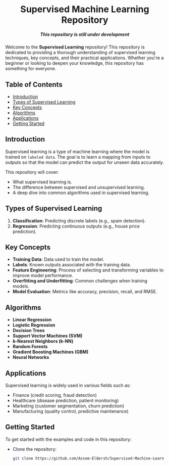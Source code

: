 <h1 align="center">
  Supervised Machine Learning Repository   
</h1>
<h5 align="center">
  This repository is still under development
</h5>

Welcome to the **Supervised Learning** repository! This repository is dedicated to providing a thorough understanding of supervised learning techniques, key concepts, and their practical applications. Whether you're a beginner or looking to deepen your knowledge, this repository has something for everyone.

## Table of Contents
- [Introduction](#introduction)
- [Types of Supervised Learning](#types-of-supervised-learning)
- [Key Concepts](#key-concepts)
- [Algorithms](#algorithms)
- [Applications](#applications)
- [Getting Started](#getting-started)

## Introduction
Supervised learning is a type of machine learning where the model is trained on `labeled data`. The goal is to learn a mapping from inputs to outputs so that the model can predict the output for unseen data accurately.

This repository will cover:
- What supervised learning is.
- The difference between supervised and unsupervised learning.
- A deep dive into common algorithms used in supervised learning.

## Types of Supervised Learning
1. **Classification**: Predicting discrete labels (e.g., spam detection).
2. **Regression**: Predicting continuous outputs (e.g., house price prediction).

## Key Concepts
- **Training Data**: Data used to train the model.
- **Labels**: Known outputs associated with the training data.
- **Feature Engineering**: Process of selecting and transforming variables to improve model performance.
- **Overfitting and Underfitting**: Common challenges when training models.
- **Model Evaluation**: Metrics like accuracy, precision, recall, and RMSE.

## Algorithms
- **Linear Regression**
- **Logistic Regression**
- **Decision Trees**
- **Support Vector Machines (SVM)**
- **k-Nearest Neighbors (k-NN)**
- **Random Forests**
- **Gradient Boosting Machines (GBM)**
- **Neural Networks**

## Applications
Supervised learning is widely used in various fields such as:
- Finance (credit scoring, fraud detection)
- Healthcare (disease prediction, patient monitoring)
- Marketing (customer segmentation, churn prediction)
- Manufacturing (quality control, predictive maintenance)

## Getting Started
To get started with the examples and code in this repository:  
- Clone the repository:
   ```bash
   git clone https://github.com/Assem-ElQersh/Supervised-Machine-Learning.git
  ```
